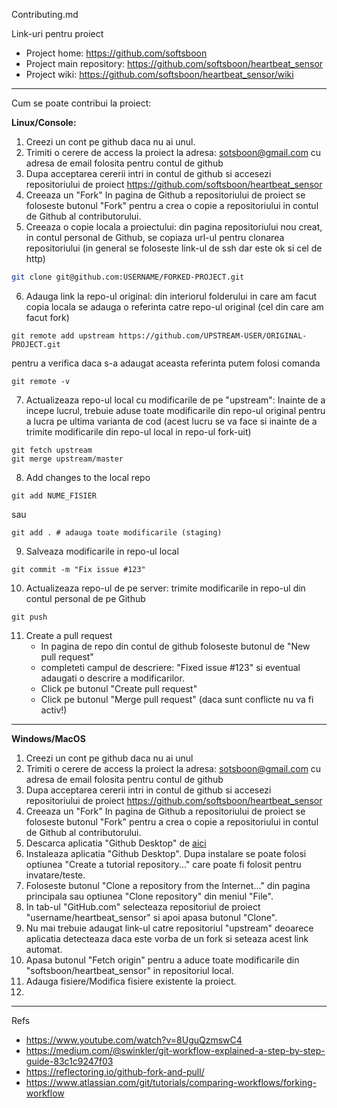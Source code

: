 Contributing.md

Link-uri pentru proiect

* Project home: https://github.com/softsboon
* Project main repository: https://github.com/softsboon/heartbeat_sensor
* Project wiki: https://github.com/softsboon/heartbeat_sensor/wiki

--- 
Cum se poate contribui la proiect:

**Linux/Console:**

1. Creezi un cont pe github daca nu ai unul.
2. Trimiti o cerere de access la proiect la adresa: sotsboon@gmail.com cu adresa de email folosita pentru contul de github
3. Dupa acceptarea cererii intri in contul de github si accesezi repositoriului de proiect https://github.com/softsboon/heartbeat_sensor
4. Creeaza un "Fork"
In pagina de Github a repositoriului de proiect se foloseste butonul "Fork" pentru a crea o copie a repositoriului in contul de Github al contributorului.
5. Creeaza o copie locala a proiectului: din pagina repositoriului nou creat, in contul personal de Github, se copiaza url-ul pentru clonarea repositoriului (in general se foloseste link-ul de ssh dar este ok si cel de http)
```sh
git clone git@github.com:USERNAME/FORKED-PROJECT.git
```
6. Adauga link la repo-ul original: din interiorul folderului in care am facut copia locala se adauga o referinta catre repo-ul original (cel din care am facut fork)
```
git remote add upstream https://github.com/UPSTREAM-USER/ORIGINAL-PROJECT.git
```
pentru a verifica daca s-a adaugat aceasta referinta putem folosi comanda
```
git remote -v
```
7. Actualizeaza repo-ul local cu modificarile de pe "upstream": Inainte de a incepe lucrul, trebuie aduse toate modificarile din repo-ul original pentru a lucra pe ultima varianta de cod (acest lucru se va face si inainte de a  trimite modificarile din repo-ul local in repo-ul fork-uit)
```
git fetch upstream 
git merge upstream/master
```
8. Add changes to the local repo
```
git add NUME_FISIER
```
sau 
```
git add . # adauga toate modificarile (staging)
```
9. Salveaza modificarile in repo-ul local
```
git commit -m "Fix issue #123" 
```
10. Actualizeaza repo-ul de pe server: trimite modificarile in repo-ul din contul personal de pe Github
```
git push 
```
11. Create a pull request
    - In pagina de repo din contul de github foloseste butonul de "New pull request"
    - completeti campul de descriere: "Fixed issue #123" si eventual adaugati o descrire a modificarilor.
    - Click pe butonul "Create pull request"
    - Click pe butonul "Merge pull request" (daca sunt conflicte nu va fi activ!)
---
**Windows/MacOS**

1. Creezi un cont pe github daca nu ai unul
2. Trimiti o cerere de access la proiect la adresa: sotsboon@gmail.com cu adresa de email folosita pentru contul de github
3. Dupa acceptarea cererii intri in contul de github si accesezi repositoriului de proiect https://github.com/softsboon/heartbeat_sensor
4. Creeaza un "Fork" In pagina de Github a repositoriului de proiect se foloseste butonul "Fork" pentru a crea o copie a repositoriului in contul de Github al contributorului.
5. Descarca aplicatia "Github Desktop" de [aici](https://desktop.github.com/)
6. Instaleaza aplicatia "Github Desktop". Dupa instalare se poate folosi optiunea "Create a tutorial repository..." care poate fi folosit pentru invatare/teste.
7. Foloseste butonul "Clone a repository from the Internet..." din pagina principala sau optiunea "Clone repository" din meniul "File".
8. In tab-ul "GitHub.com" selecteaza repositoriul de proiect "username/heartbeat_sensor" si apoi apasa butonul "Clone".
9. Nu mai trebuie adaugat link-ul catre repositoriul "upstream" deoarece aplicatia detecteaza daca este vorba de un fork si seteaza acest link automat.
10. Apasa butonul "Fetch origin" pentru a aduce toate modificarile din "softsboon/heartbeat_sensor" in repositoriul local.
11. Adauga fisiere/Modifica fisiere existente la proiect.
12. 
---
Refs

* https://www.youtube.com/watch?v=8UguQzmswC4
* https://medium.com/@swinkler/git-workflow-explained-a-step-by-step-guide-83c1c9247f03
* https://reflectoring.io/github-fork-and-pull/
* https://www.atlassian.com/git/tutorials/comparing-workflows/forking-workflow

